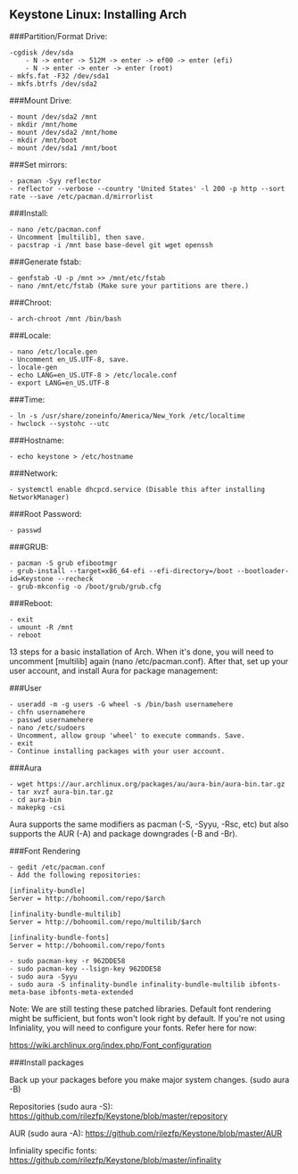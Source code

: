 Keystone Linux: Installing Arch
---

###Partition/Format Drive:
	
  	-cgdisk /dev/sda
		- N -> enter -> 512M -> enter -> ef00 -> enter (efi)
		- N -> enter -> enter -> enter (root)
	- mkfs.fat -F32 /dev/sda1
	- mkfs.btrfs /dev/sda2

###Mount Drive:

	- mount /dev/sda2 /mnt
	- mkdir /mnt/home
	- mount /dev/sda2 /mnt/home
	- mkdir /mnt/boot
	- mount /dev/sda1 /mnt/boot
	
###Set mirrors:

	- pacman -Syy reflector
	- reflector --verbose --country 'United States' -l 200 -p http --sort rate --save /etc/pacman.d/mirrorlist
	
###Install:
	
	- nano /etc/pacman.conf
	- Uncomment [multilib], then save.
	- pacstrap -i /mnt base base-devel git wget openssh
	
###Generate fstab:

	- genfstab -U -p /mnt >> /mnt/etc/fstab
	- nano /mnt/etc/fstab (Make sure your partitions are there.)
	
###Chroot:

	- arch-chroot /mnt /bin/bash
	
###Locale:

	- nano /etc/locale.gen
	- Uncomment en_US.UTF-8, save.
	- locale-gen
	- echo LANG=en_US.UTF-8 > /etc/locale.conf
	- export LANG=en_US.UTF-8
	
###Time:

	- ln -s /usr/share/zoneinfo/America/New_York /etc/localtime
	- hwclock --systohc --utc

###Hostname:

	- echo keystone > /etc/hostname
	
###Network:

	- systemctl enable dhcpcd.service (Disable this after installing NetworkManager)

###Root Password:

	- passwd
	
###GRUB:

	- pacman -S grub efibootmgr
	- grub-install --target=x86_64-efi --efi-directory=/boot --bootloader-id=Keystone --recheck
	- grub-mkconfig -o /boot/grub/grub.cfg
	
###Reboot:

	- exit
	- umount -R /mnt
	- reboot
	
13 steps for a basic installation of Arch. When it's done, you will need to uncomment [multilib] again (nano /etc/pacman.conf). After that, set up your user account, and install Aura for package management:

###User

	- useradd -m -g users -G wheel -s /bin/bash usernamehere
	- chfn usernamehere
	- passwd usernamehere
	- nano /etc/sudoers
	- Uncomment, allow group 'wheel' to execute commands. Save.
	- exit
	- Continue installing packages with your user account.

###Aura

	- wget https://aur.archlinux.org/packages/au/aura-bin/aura-bin.tar.gz
	- tar xvzf aura-bin.tar.gz
	- cd aura-bin
	- makepkg -csi
	
Aura supports the same modifiers as pacman (-S, -Syyu, -Rsc, etc) but also supports the AUR (-A) and package downgrades (-B and -Br).

###Font Rendering

	- gedit /etc/pacman.conf
	- Add the following repositories:
	
	[infinality-bundle]
	Server = http://bohoomil.com/repo/$arch

	[infinality-bundle-multilib]
	Server = http://bohoomil.com/repo/multilib/$arch

	[infinality-bundle-fonts]
	Server = http://bohoomil.com/repo/fonts
	
	- sudo pacman-key -r 962DDE58
	- sudo pacman-key --lsign-key 962DDE58
	- sudo aura -Syyu
	- sudo aura -S infinality-bundle infinality-bundle-multilib ibfonts-meta-base ibfonts-meta-extended
	
Note: We are still testing these patched libraries. Default font rendering might be sufficient, but fonts won't look right by default. If you're not using Infiniality, you will need to configure your fonts. Refer here for now:

https://wiki.archlinux.org/index.php/Font_configuration

###Install packages
	
Back up your packages before you make major system changes. (sudo aura -B)

Repositories (sudo aura -S): https://github.com/rilezfp/Keystone/blob/master/repository

AUR (sudo aura -A): https://github.com/rilezfp/Keystone/blob/master/AUR

Infiniality specific fonts: https://github.com/rilezfp/Keystone/blob/master/infinality

	
	
	
